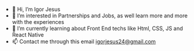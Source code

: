 - 👋 Hi, I’m Igor Jesus
- 👀 I’m interested in Partnerships and Jobs, as well learn more and more with the experiences
- 🌱 I’m currently learning about Front End techs like Html, CSS, JS and React Native
- 📫 Contact me through this email igorjesus24@gmail.com

<!---
JesusIgor/JesusIgor is a ✨ special ✨ repository because its `README.md` (this file) appears on your GitHub profile.
You can click the Preview link to take a look at your changes.
--->
